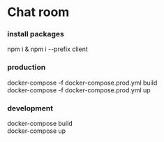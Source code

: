 # Chat room

### install packages
npm i & npm i --prefix client

### production
docker-compose -f docker-compose.prod.yml build  
docker-compose -f docker-compose.prod.yml up

### development
docker-compose build  
docker-compose up